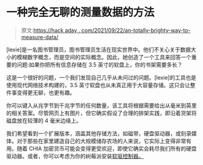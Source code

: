 # 一种完全无聊的测量数据的方法

> 原文:[https://hack aday . com/2021/09/22/an-totally-brighty-way-to-measure-data/](https://hackaday.com/2021/09/22/an-entirely-frivolous-way-to-measure-data/)

[lexie]是一名图书管理员，图书管理员生活在现实世界中。他们不关心关于数据大小的模糊数字概念，而是空间的实际概念。因此，她创造了一个工具来回答一个重要的问题:如果你把所有信息存储在 3.5 英寸的软盘上，你的书架需要多长？

这是一个很好的问题，一个我们发现自己几乎从未问过的问题。[lexie]的工具也是使用现代网络技术构建的，3.5 英寸软盘也从未真正用于大容量存储。这只会让整件事变得更无聊，也更有趣。

你可以键入从兆字节到千兆字节的任何数量，该工具将根据需要给出从毫米到英里的相关答案。尽管网页上有图片，但它确实假设了合理的排架实践，即沿着货架将磁盘放在较薄的 4 毫米边缘上。

我们希望看到一个扩展版本，涵盖其他存储方法，如磁带，硬盘驱动器，或刻录媒体。对于那些在家里建造自己的大规模储存农场的人来说，它实际上变得非常有用。随着 CHIA 加密货币可能会变得更受欢迎，即使它确实会耗尽我们所有的硬盘驱动器。或者，你可以考虑为你的树莓派安装[软驱控制器。](https://hackaday.com/2021/03/30/a-floppy-controller-for-the-raspberry-pi/)